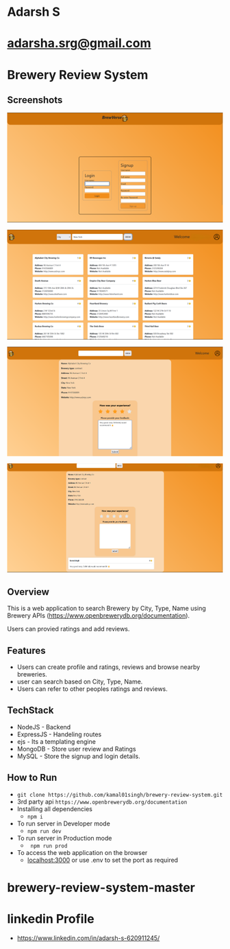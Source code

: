 # Adarsh S
# adarsha.srg@gmail.com

# Brewery Review System

## Screenshots

![image](https://github.com/Adarshsrg1999/brewery-review-system/blob/main/1.png)

![image](https://github.com/Adarshsrg1999/brewery-review-system/blob/main/2.png)

![image](https://github.com/Adarshsrg1999/brewery-review-system/blob/main/3.png)

![image](https://github.com/Adarshsrg1999/brewery-review-system/blob/main/4.png)


## Overview
This is a web application to search Brewery by City, Type, Name using Brewery APIs (https://www.openbrewerydb.org/documentation).

Users can provied ratings and add reviews.

## Features
- Users can create profile and ratings, reviews and browse nearby breweries.
- user can search based on City, Type, Name.
- Users can refer to other peoples ratings and reviews.

## TechStack
- NodeJS - Backend
- ExpressJS - Handeling routes
- ejs - Its a templating engine
- MongoDB - Store user review and Ratings
- MySQL - Store the signup and login details.

## How to Run
- ``` git clone https://github.com/kamal01singh/brewery-review-system.git ```
-   3rd party api ```https://www.openbrewerydb.org/documentation ```
- Installing all dependencies
   - ``` npm i ```
- To run server in Developer mode
  - ```npm run dev```
- To run server in Production mode
  - ``` npm run prod```
- To access the web application on the browser
  - [localhost:3000](http://localhost:3000) or use .env to set the port as required
# brewery-review-system-master

# linkedin Profile
- https://www.linkedin.com/in/adarsh-s-620911245/
